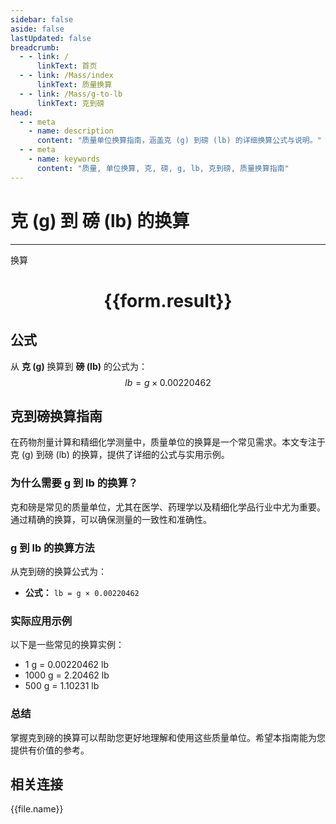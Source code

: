 ```yaml
---
sidebar: false
aside: false
lastUpdated: false
breadcrumb:
  - - link: /
      linkText: 首页
  - - link: /Mass/index
      linkText: 质量换算
  - - link: /Mass/g-to-lb
      linkText: 克到磅
head:
  - - meta
    - name: description
      content: "质量单位换算指南，涵盖克 (g) 到磅 (lb) 的详细换算公式与说明。"
  - - meta
    - name: keywords
      content: "质量, 单位换算, 克, 磅, g, lb, 克到磅, 质量换算指南"
---
```

# 克 (g) 到 磅 (lb) 的换算
---
<script setup>
import { onMounted, reactive, inject, ref } from 'vue'
import { NButton, NForm, NFormItem, NInput, NInputNumber, NSelect, NCard, useMessage,NGrid ,NGi } from 'naive-ui'
import { defineClientComponent } from 'vitepress'
import { Mass } from '../../files';

const convert = inject('convert')

const form = reactive({
  number: null,
  result: '',
})

const convertHandler = () => {
  if (form.number !== null && !isNaN(form.number)) {
    const convertedValue = parseFloat(form.number) * 0.00220462
    form.result = `${form.number}g = ${convertedValue.toFixed(4)}lb`
  } else {
    form.result = '请输入有效的数值。'
  }
}
</script>

<n-form size="large" :model="form">
  <n-form-item label="克 (g)">
    <n-input-number v-model:value="form.number" placeholder="输入克" style="width: 100%" />
  </n-form-item>
  <n-form-item>
    <n-button type="info" @click="convertHandler" block>换算</n-button>
  </n-form-item>
</n-form>

<n-card  embedded :bordered="false" hoverable>
  <div  style="text-align:center">
    <h1>{{form.result}}</h1>
  </div>
</n-card>

## 公式

从 **克 (g)** 换算到 **磅 (lb)** 的公式为：
$$ lb = g \times 0.00220462 $$

## 克到磅换算指南

在药物剂量计算和精细化学测量中，质量单位的换算是一个常见需求。本文专注于克 (g) 到磅 (lb) 的换算，提供了详细的公式与实用示例。

### 为什么需要 g 到 lb 的换算？

克和磅是常见的质量单位，尤其在医学、药理学以及精细化学品行业中尤为重要。通过精确的换算，可以确保测量的一致性和准确性。

### g 到 lb 的换算方法

从克到磅的换算公式为：

- **公式：** `lb = g × 0.00220462`

### 实际应用示例

以下是一些常见的换算实例：

- 1 g = 0.00220462 lb
- 1000 g = 2.20462 lb
- 500 g = 1.10231 lb

### 总结

掌握克到磅的换算可以帮助您更好地理解和使用这些质量单位。希望本指南能为您提供有价值的参考。

## 相关连接
<n-grid x-gap="12" :cols="2">
  <n-gi v-for="(file, index) in Mass" :key="index">
    <n-button
      text
      tag="a"
      :href="file.path"
      type="info"
    >
      {{file.name}}
    </n-button>
  </n-gi>
</n-grid>